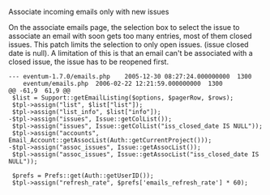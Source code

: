 Associate incoming emails only with new issues

On the associate emails page, the selection box to select the issue to
associate an email with soon gets too many entries, most of them closed
issues. This patch limits the selection to only open issues. (issue
closed date is null). A limitation of this is that an email can't be
associated with a closed issue, the issue has to be reopened first.

    --- eventum-1.7.0/emails.php    2005-12-30 08:27:24.000000000  1300
        eventum/emails.php  2006-02-22 12:21:59.000000000  1300
    @@ -61,9  61,9 @@
     $list = Support::getEmailListing($options, $pagerRow, $rows);
     $tpl->assign("list", $list["list"]);
     $tpl->assign("list_info", $list["info"]);
    -$tpl->assign("issues", Issue::getColList());
     $tpl->assign("issues", Issue::getColList("iss_closed_date IS NULL"));
     $tpl->assign("accounts", Email_Account::getAssocList(Auth::getCurrentProject()));
    -$tpl->assign("assoc_issues", Issue::getAssocList());
     $tpl->assign("assoc_issues", Issue::getAssocList("iss_closed_date IS NULL"));

     $prefs = Prefs::get(Auth::getUserID());
     $tpl->assign("refresh_rate", $prefs['emails_refresh_rate'] * 60);